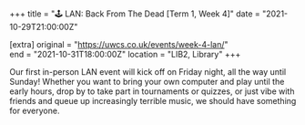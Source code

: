 +++
title = "🕹️ LAN: Back From The Dead [Term 1, Week 4]"
date = "2021-10-29T21:00:00Z"

[extra]
original = "https://uwcs.co.uk/events/week-4-lan/"    
end = "2021-10-31T18:00:00Z"
location = "LIB2, Library"
+++

Our first in-person LAN event will kick off on Friday night, all the way until Sunday\! Whether you want to bring your own computer and play until the early hours, drop by to take part in tournaments or quizzes, or just vibe with friends and queue up increasingly terrible music, we should have something for everyone.

